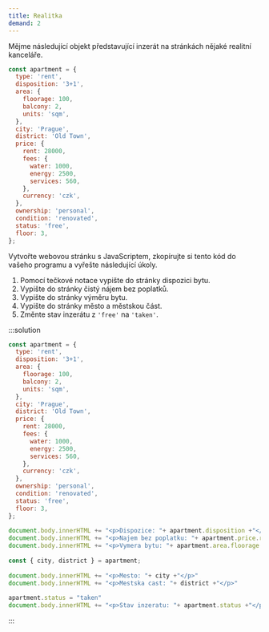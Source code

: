 ```yaml
---
title: Realitka
demand: 2
---
```


Mějme následující objekt představující inzerát na stránkách nějaké realitní kanceláře.

```js
const apartment = {
  type: 'rent',
  disposition: '3+1',
  area: {
    floorage: 100,
    balcony: 2,
    units: 'sqm',
  },
  city: 'Prague',
  district: 'Old Town',
  price: {
    rent: 28000,
    fees: {
      water: 1000,
      energy: 2500,
      services: 560,
    },
    currency: 'czk',
  },
  ownership: 'personal',
  condition: 'renovated',
  status: 'free',
  floor: 3,
};
```

Vytvořte webovou stránku s JavaScriptem, zkopírujte si tento kód do vašeho programu a vyřešte následující úkoly.

1. Pomocí tečkové notace vypište do stránky dispozici bytu.
1. Vypište do stránky čistý nájem bez poplatků.
1. Vypište do stránky výměru bytu.
1. Vypište do stránky město a městskou část.
1. Změnte stav inzerátu z `'free'` na `'taken'`.

:::solution

```js
const apartment = {
  type: 'rent',
  disposition: '3+1',
  area: {
    floorage: 100,
    balcony: 2,
    units: 'sqm',
  },
  city: 'Prague',
  district: 'Old Town',
  price: {
    rent: 28000,
    fees: {
      water: 1000,
      energy: 2500,
      services: 560,
    },
    currency: 'czk',
  },
  ownership: 'personal',
  condition: 'renovated',
  status: 'free',
  floor: 3,
};
​
document.body.innerHTML += "<p>Dispozice: "+ apartment.disposition +"</p>"
document.body.innerHTML += "<p>Najem bez poplatku: "+ apartment.price.rent +"</p>"
document.body.innerHTML += "<p>Vymera bytu: "+ apartment.area.floorage + apartment.area.units +"</p>"
​
const { city, district } = apartment;
​
document.body.innerHTML += "<p>Mesto: "+ city +"</p>"
document.body.innerHTML += "<p>Mestska cast: "+ district +"</p>"
​
apartment.status = "taken"
document.body.innerHTML += "<p>Stav inzeratu: "+ apartment.status +"</p>"
```

:::
